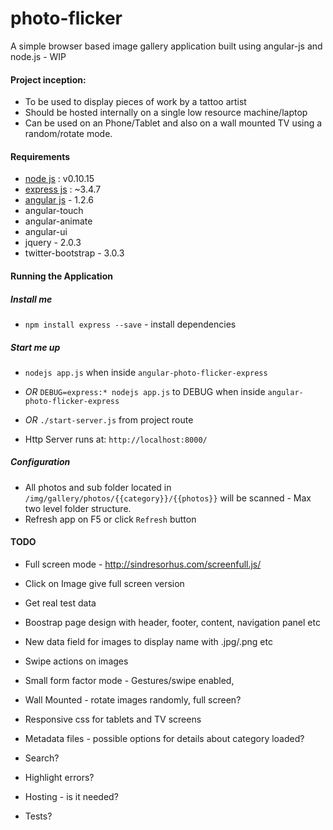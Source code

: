 photo-flicker
=============

A simple browser based image gallery application built using angular-js and node.js - WIP 

#### Project inception:

* To be used to display pieces of work by a tattoo artist
* Should be hosted internally on a single low resource machine/laptop
* Can be used on an Phone/Tablet and also on a wall mounted TV using a random/rotate mode.  

#### Requirements

* [node js](http://nodejs.org) : v0.10.15
* [express js](http://expressjs.com) : ~3.4.7
* [angular js](http://angularjs.org) - 1.2.6
* angular-touch
* angular-animate
* angular-ui
* jquery - 2.0.3
* twitter-bootstrap - 3.0.3

#### Running the Application

##### Install me

* `npm install express --save` - install dependencies

##### Start me up

* `nodejs app.js` when inside `angular-photo-flicker-express`

* _OR_ `DEBUG=express:* nodejs app.js` to DEBUG when inside `angular-photo-flicker-express`

* _OR_ `./start-server.js` from project route

* Http Server runs at: `http://localhost:8000/`

##### Configuration

* All photos and sub folder located in `/img/gallery/photos/{{category}}/{{photos}}` will be scanned - Max two level folder structure.
* Refresh app on F5 or click `Refresh` button

#### TODO

* Full screen mode - http://sindresorhus.com/screenfull.js/
* Click on Image give full screen version

* Get real test data
* Boostrap page design with header, footer, content, navigation panel etc
* New data field for images to display name with .jpg/.png etc
* Swipe actions on images
* Small form factor mode - Gestures/swipe enabled, 
* Wall Mounted - rotate images randomly, full screen?
* Responsive css for tablets and TV screens
* Metadata files - possible options for details about category loaded?
* Search?
* Highlight errors?
* Hosting - is it needed?
* Tests?
